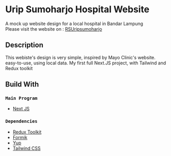 # Urip Sumoharjo Hospital Website

A mock up website design for a local hospital in Bandar Lampung \
Please visit the website on : [RSUripsumoharjo](https://rsuripsumoharjo-model.netlify.app/)

## Description

This webiste's design is very simple, inspired by Mayo Clinic's website. easy-to-use, using local data. My first full Next.JS project, with Tailwind and Redux toolkit

## Build With

### `Main Program`

* [Next JS](https://nextjs.org/)

### `Dependencies`

* [Redux Toolkit](https://nextjs.org/)
* [Formik](https://formik.org/)
* [Yup](https://github.com/jquense/yup)
* [Tailwind CSS](https://tailwindcss.com/)




